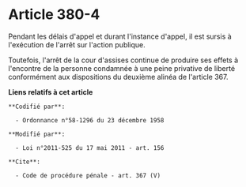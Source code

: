 # Article 380-4

Pendant les délais d'appel et durant l'instance d'appel, il est sursis à l'exécution de l'arrêt sur l'action publique. 

Toutefois, l'arrêt de la cour d'assises continue de produire ses effets à l'encontre de la personne condamnée à une peine
privative de liberté conformément aux dispositions du deuxième alinéa de l'article 367.

**Liens relatifs à cet article**

	**Codifié par**:

	  - Ordonnance n°58-1296 du 23 décembre 1958

	**Modifié par**:

	  - Loi n°2011-525 du 17 mai 2011 - art. 156

	**Cite**:

	  - Code de procédure pénale - art. 367 (V)
